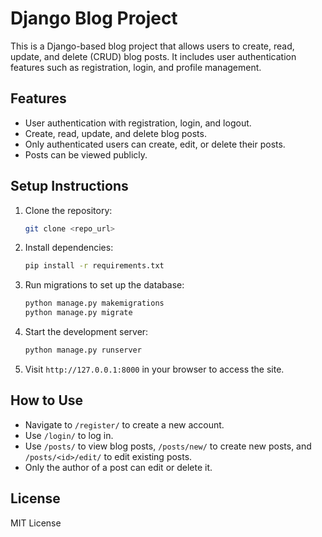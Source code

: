 # Django Blog Project

This is a Django-based blog project that allows users to create, read, update, and delete (CRUD) blog posts. It includes user authentication features such as registration, login, and profile management.

## Features

- User authentication with registration, login, and logout.
- Create, read, update, and delete blog posts.
- Only authenticated users can create, edit, or delete their posts.
- Posts can be viewed publicly.

## Setup Instructions

1. Clone the repository: 
    ```bash
    git clone <repo_url>
    ```
2. Install dependencies:
    ```bash
    pip install -r requirements.txt
    ```
3. Run migrations to set up the database:
    ```bash
    python manage.py makemigrations
    python manage.py migrate
    ```
4. Start the development server:
    ```bash
    python manage.py runserver
    ```
5. Visit `http://127.0.0.1:8000` in your browser to access the site.

## How to Use

- Navigate to `/register/` to create a new account.
- Use `/login/` to log in.
- Use `/posts/` to view blog posts, `/posts/new/` to create new posts, and `/posts/<id>/edit/` to edit existing posts.
- Only the author of a post can edit or delete it.

## License

MIT License

